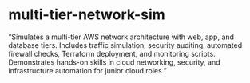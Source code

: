 # multi-tier-network-sim
“Simulates a multi-tier AWS network architecture with web, app, and database tiers. Includes traffic simulation, security auditing, automated firewall checks, Terraform deployment, and monitoring scripts. Demonstrates hands-on skills in cloud networking, security, and infrastructure automation for junior cloud roles.”
